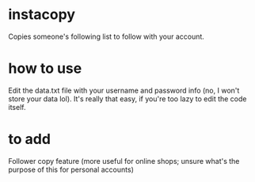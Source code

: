 # instacopy
Copies someone's following list to follow with your account.

# how to use
Edit the data.txt file with your username and password info (no, I won't store your data lol). It's really that easy, if you're too lazy to edit the code itself.

# to add
Follower copy feature (more useful for online shops; unsure what's the purpose of this for personal accounts)
